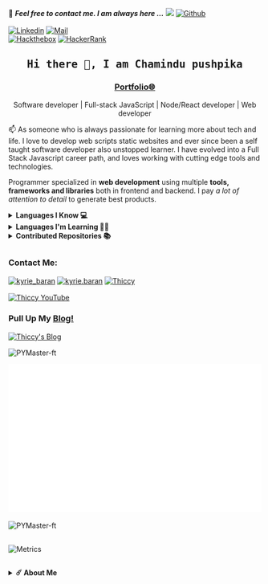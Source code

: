 <!--

## Complete list of github markdown emoji markup
https://gist.github.com/rxaviers/7360908

## technologies Icons 
https://simpleicons.org/

-->
📝 ***Feel free to contact me. I am always here ...*** <img src="https://media.giphy.com/media/WUlplcMpOCEmTGBtBW/giphy.gif" width="30">  [![Github](https://img.shields.io/github/followers/cham2003?label=Follow%20Me&style=social)](https://github.com/PYMaster-ft)
<br>
<br>
[![Linkedin](https://img.shields.io/badge/LinkedIn-Chamindu-blue)](https://www.linkedin.com/in/chamindu-pushpika-954a741b8/)
[![Mail](https://img.shields.io/badge/Hotmail-chamindu_jo@hotmail.com-blue?logo=Gmail&logoColor=blue&labelColor=black)](#)
<br>
[![Hackthebox](https://img.shields.io/badge/Hack%20the%20box-cham2003-green)](https://app.hackthebox.eu/profile/overview)
[![HackerRank](https://img.shields.io/badge/Hacker%20rank-cham2003-green)](https://www.hackerrank.com/sasipclass)
<!-- [![HitCount](http://hits.dwyl.com/Ahmad-Sawalqeh/Ahmad-Sawalqeh.svg)](http://hits.dwyl.com/Ahmad-Sawalqeh/Ahmad-Sawalqeh) -->

<h2 align='center'><samp><strong>Hi there 👋, I am Chamindu pushpika</strong></samp></h2>
<h3 align='center'><strong><a href="#" target="_blank">Portfolio🌐</a></strong></h3>
<p align='center'>Software developer | Full-stack JavaScript | Node/React developer | Web developer</p>

<p align='left'> 📫 As someone who is always passionate for learning more about tech and life. I love to develop web scripts static websites and ever since been a self taught software developer also unstopped learner. I have evolved into a Full Stack Javascript career path, and loves working with cutting edge tools and technologies.</p>

Programmer specialized in **web development** using multiple **tools, frameworks and libraries** both in frontend and backend. I pay *a lot of attention to detail* to generate best products.

<details>
  <summary><b>Languages I Know 💻</b></summary><br/>

| Language   | Degree   |
| ---        | ---      |
| Javascript | SSS      |
| Python     | SSS (AI) |
| HTML       | A        |
| Typescript | B+       |
| CSS        | B        |
| SCSS       | B        |
| Lua        | B        |
| Golang     | B        |

##
#### Degree Table 

| Degree | Point |
| ---    | ---   |
| SSS    | +95   |
| SS     | +90   |
| S      | +85   |
| A+     | +80   |
| A      | +70   |
| B+     | +60   |
| B      | +50   |
| C      | +40   |
| D      | +30   |
| F      | <30   |
</details>

<details>
  <summary><b>Languages ​​I'm Learning 🙇🏻</b></summary><br/>

| Language   | Status   |
| ---        | ---      |
| Emacs Lisps| ✅       |
| Java       | ✅       |
| Make       | ✅       |
| Assembly   | ✅       |
| Rust       | ✅       |
| LaTeX      | ✅       |
| MediaWiki  | ✅       |
</details>

<details>
  <summary><b>Contributed Repositories 📚</b></summary><br/>

| Repository     | Link     |
| ---            | ---      |
| CoffeeHouse-JavaScript-API-Wrapper | https://github.com/intellivoid/CoffeeHouse-JavaScript-API-Wrapper       |
| node-fluent-ffmpeg | https://github.com/fluent-ffmpeg/node-fluent-ffmpeg |
| Hacktoberfest_2021 (Lua) | https://github.com/wafarifki/Hacktoberfest_2021 |
| google-this | https://github.com/LuanRT/google-this |

</details>

##

<h3 align="left">Contact Me:</h3>
<p align="left">
<a href="https://twitter.com/kyrie_baran" target="blank"><img align="center" src="https://www.freepnglogos.com/uploads/twitter-logo-png/twitter-bird-symbols-png-logo-0.png" alt="kyrie_baran  " height="54" width="54" /></a>
<a href="https://instagram.com/kyrie.baran" target="blank"><img align="center" src="https://www.freepnglogos.com/uploads/instagram-logo-png-transparent-0.png" alt="kyrie.baran" height="54" width="54" /></a>
<a href="mailto:birhic023@gmail.com" target="blank"><img align="center" src="https://www.freepnglogos.com/uploads/gmail-email-logo-png-16.png" alt="Thiccy" height="50" width="60" /></a>

<p align="left"

<a href="https://youtube.com/channel/UCoqYkVlXyQqkgFazeVBtZbQ" target="blank"><img align="center" src="https://i.hizliresim.com/oxo165f.png" alt="Thiccy YouTube" height="46" width="70" /></a>

</p>

### Pull Up My [Blog!](https://t.me/thiccyblog)
<p align="left">
<a href="https://t.me/thiccyblog" target="blank"><img align="center" src="https://www.freepnglogos.com/uploads/telegram-png/telegram-chat-message-mobile-send-file-smartphone-talk-16.png" alt="Thiccy's Blog  " height="54" width="54" /></a>

</p>

<p><img align="center" src="https://github-readme-stats.vercel.app/api/top-langs?username=PYMaster-ft&show_icons=true&layout=compact&theme=nightowl" alt="PYMaster-ft" /></p>

![Thiccy](https://github.com/phaticusthiccy/Statics/blob/master/generated/languages.svg)


<p><img align="center" src="https://github-readme-streak-stats.herokuapp.com/?user=PYMaster-ft=nightowl" alt="PYMaster-ft" /></p>
</details>

##

![Metrics](https://metrics.lecoq.io/PYMaster-ft?template=classic&commits.authoring=PYMaster-ft&isocalendar=1&achievements=1&notable=1&pagespeed=1&people=1&lines=1&activity=1&code=1&stars=1&isocalendar.duration=full-year&stars.limit=4&people.limit=24&people.size=28&people.types=followers%2C%20following&people.identicons=false&people.shuffle=false&lines.skipped=whatsasena-npm%2C%20Emacs-Train%2C%20PYMaster-ft%2C%20TextMaker-Unlimited%2C%20Image-to-Text%2C%20simple-array-generator%2C%20Carbon-API%2C%20WhatsAsenaDuplicated%2C%20Mechatronics-Sciences%2C%20Payday2-LGBTLights%2C%20Eva%2C%20RGANI&activity.limit=2&activity.load=300&activity.days=14&activity.filter=all&activity.visibility=all&activity.timestamps=true&achievements.threshold=C&achievements.secrets=true&achievements.display=detailed&achievements.limit=12&notable.from=organization&notable.repositories=false&code.lines=12&code.load=100&code.visibility=public&pagespeed.url=https%3A%2F%2Fphaticusthiccy.github.io&pagespeed.detailed=true&pagespeed.screenshot=false&config.timezone=Europe%2FIstanbul)

##

<details>
    <summary><b>☄️ About Me </b></summary><br/>
Hi, This is Thiccy

I am an Programmer. My real thing to do crating artificial brains, neural tools.

I am 17 yeas old. From Sri Lanka

I worked with Instagram, Gitlab, Bitbucket, Brainshop. Some of for testing, some things for developing.
If you have any question for me ı put my contact information above.

See ya 💘

</details>
